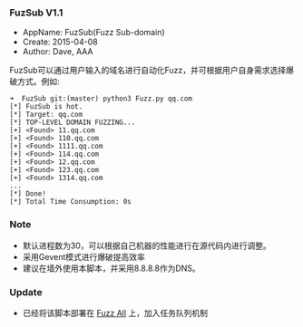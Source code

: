 ### FuzSub V1.1
+ AppName: FuzSub(Fuzz Sub-domain)
+ Create: 2015-04-08
+ Author: Dave, AAA

FuzSub可以通过用户输入的域名进行自动化Fuzz，并可根据用户自身需求选择爆破方式。例如:

    ➜  FuzSub git:(master) python3 Fuzz.py qq.com
    [*] FuzSub is hot.
    [*] Target: qq.com
    [*] TOP-LEVEL DOMAIN FUZZING...
    [+] <Found> 11.qq.com
    [+] <Found> 110.qq.com
    [+] <Found> 1111.qq.com
    [+] <Found> 114.qq.com
    [+] <Found> 12.qq.com
    [+] <Found> 123.qq.com
    [+] <Found> 1314.qq.com
    ...
    [*] Done!
    [*] Total Time Consumption: 0s


### Note

+ 默认进程数为30，可以根据自己机器的性能进行在源代码内进行调整。
+ 采用Gevent模式进行爆破提高效率
+ 建议在墙外使用本脚本，并采用8.8.8.8作为DNS。

### Update

+ 已经将该脚本部署在 [Fuzz All](http://www.fuzzall.com) 上，加入任务队列机制
